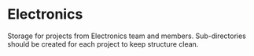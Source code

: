 # Electronics
Storage for projects from Electronics team and members.
Sub-directories should be created for each project to keep structure clean.

